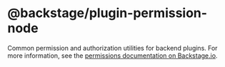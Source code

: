 # @backstage/plugin-permission-node

Common permission and authorization utilities for backend plugins. For more information, see the [permissions documentation on Backstage.io](https://backstage.io/docs/permissions/overview).
